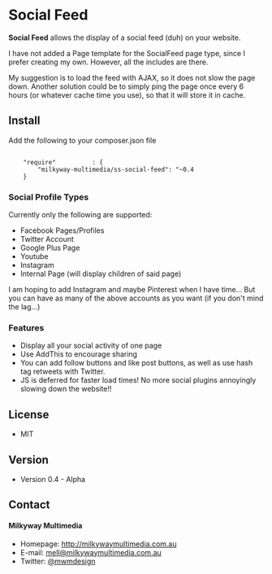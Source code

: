 Social Feed
======
**Social Feed** allows the display of a social feed (duh) on your website.

I have not added a Page template for the SocialFeed page type, since I prefer creating my own. However, all the includes are there.

My suggestion is to load the feed with AJAX, so it does not slow the page down. Another solution could be to simply ping the page once every 6 hours (or whatever cache time you use), so that it will store it in cache.

## Install
Add the following to your composer.json file

```

    "require"          : {
		"milkyway-multimedia/ss-social-feed": "~0.4
	}

```

### Social Profile Types
Currently only the following are supported:

- Facebook Pages/Profiles
- Twitter Account
- Google Plus Page
- Youtube
- Instagram
- Internal Page (will display children of said page)

I am hoping to add Instagram and maybe Pinterest when I have time... But you can have as many of the above accounts as you want (if you don't mind the lag...)

### Features
- Display all your social activity of one page
- Use AddThis to encourage sharing
- You can add follow buttons and like post buttons, as well as use hash tag retweets with Twitter.
- JS is deferred for faster load times! No more social plugins annoyingly slowing down the website!!

## License
* MIT

## Version
* Version 0.4 - Alpha

## Contact
#### Milkyway Multimedia
* Homepage: http://milkywaymultimedia.com.au
* E-mail: mell@milkywaymultimedia.com.au
* Twitter: [@mwmdesign](https://twitter.com/mwmdesign "mwmdesign on twitter")
